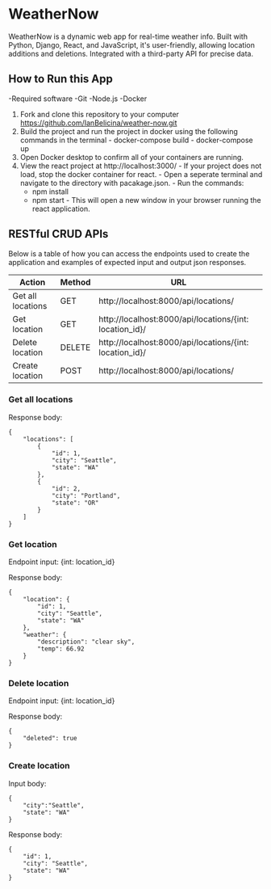 # WeatherNow

WeatherNow is a dynamic web app for real-time weather info. Built with Python, Django, React, and JavaScript, it's user-friendly, allowing location additions and deletions. Integrated with a third-party API for precise data.

## How to Run this App
 -Required software
  -Git
  -Node.js
  -Docker

  1. Fork and clone this repository to your computer <https://github.com/IanBelicina/weather-now.git>
  2. Build the project and run the project in docker using the following commands in the terminal
    - docker-compose build
    - docker-compose up
  3. Open Docker desktop to confirm all of your containers are running.
  4. View the react project at http://localhost:3000/
    - If your project does not load, stop the docker container for react.
    - Open a seperate terminal and navigate to the directory with pacakage.json.
    - Run the commands:
      - npm install
      - npm start
    - This will open a new window in your browser running the react application.

## RESTful CRUD APIs
Below is a table of how you can access the endpoints used to create the application and examples of expected input and output json responses.


| Action                     | Method | URL                                                 |
| -------------------------- | ------ | --------------------------------------------------- |
| Get all locations   | GET    | http://localhost:8000/api/locations/  |
| Get location                | GET    | http://localhost:8000/api/locations/{int: location_id}/ |
| Delete location  | DELETE | http://localhost:8000/api/locations/{int: location_id}/ |
| Create location  | POST   | http://localhost:8000/api/locations/             |


### Get all locations

Response body:

```
{
	"locations": [
		{
			"id": 1,
			"city": "Seattle",
			"state": "WA"
		},
		{
			"id": 2,
			"city": "Portland",
			"state": "OR"
		}
	]
}
```

### Get location

Endpoint input: {int: location_id}

Response body:

```
{
	"location": {
		"id": 1,
		"city": "Seattle",
		"state": "WA"
	},
	"weather": {
		"description": "clear sky",
		"temp": 66.92
	}
}
```

### Delete location

Endpoint input: {int: location_id}

Response body:

```
{
	"deleted": true
}
```

### Create location

Input body:

```
{
	"city":"Seattle",
	"state": "WA"
}
```

Response body:

```
{
	"id": 1,
	"city": "Seattle",
	"state": "WA"
}
```

